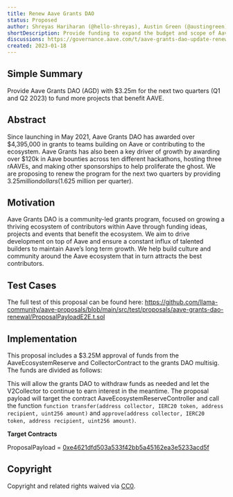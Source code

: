 ```yaml
---
title: Renew Aave Grants DAO
status: Proposed
author: Shreyas Hariharan (@hello-shreyas), Austin Green (@austingreen)
shortDescription: Provide funding to expand the budget and scope of Aave Grants DAO
discussions: https://governance.aave.com/t/aave-grants-dao-update-renewal/11118
created: 2023-01-18
---
```


## Simple Summary

Provide Aave Grants DAO (AGD) with $3.25m for the next two quarters (Q1 and Q2 2023) to fund more projects that benefit AAVE.

## Abstract

Since launching in May 2021, Aave Grants DAO has awarded over $4,395,000 in grants to teams building on Aave or contributing to the ecosystem. Aave Grants has also been a key driver of growth by awarding over $120k in Aave bounties across ten different hackathons, hosting three rAAVEs, and making other sponsorships to help proliferate the ghost. We are proposing to renew the program for the next two quarters by providing $3.25 million dollars ($1.625 million per quarter).

## Motivation

Aave Grants DAO is a community-led grants program, focused on growing a thriving ecosystem of contributors within Aave through funding ideas, projects and events that benefit the ecosystem. We aim to drive development on top of Aave and ensure a constant influx of talented builders to maintain Aave’s long term growth. We help build culture and community around the Aave ecosystem that in turn attracts the best contributors.

## Test Cases

The full test of this proposal can be found here: https://github.com/llama-community/aave-proposals/blob/main/src/test/proposals/aave-grants-dao-renewal/ProposalPayloadE2E.t.sol

## Implementation

This proposal includes a $3.25M approval of funds from the AaveEcosystemReserve and CollectorContract to the grants DAO multisig.
The funds are divided as follows:


This will allow the grants DAO to withdraw funds as needed and let the V2Collector to continue to earn interest in the meantime. The proposal payload will target the contract AaveEcosystemReserveController and call the function `function transfer(address collector, IERC20 token, address recipient, uint256 amount)` and `approve(address collector, IERC20 token, address recipient, uint256 amount)`.

**Target Contracts**

ProposalPayload = [0xe4621dfd503a533f42bb5a45162ea3e5233acd5f](
https://etherscan.io/address/0xe4621dfd503a533f42bb5a45162ea3e5233acd5f)

## Copyright

Copyright and related rights waived via [CC0](https://creativecommons.org/publicdomain/zero/1.0/).
